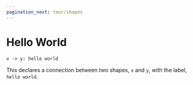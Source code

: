 ```yaml
---
pagination_next: tour/shapes
---
```

# Hello World

```d2
x -> y: hello world
```

<div
className="embedSVG" dangerouslySetInnerHTML={{__html: require('@site/static/img/generated/hello-world.svg2')}}></div>

This declares a connection between two shapes, `x` and `y`, with the label, `hello world`.
